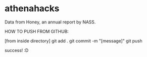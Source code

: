 # athenahacks

Data from Honey, an annual report by NASS.

HOW TO PUSH FROM GITHUB:


[from inside directory]
git add .
git commit -m "[message]"
git push



success! :D

